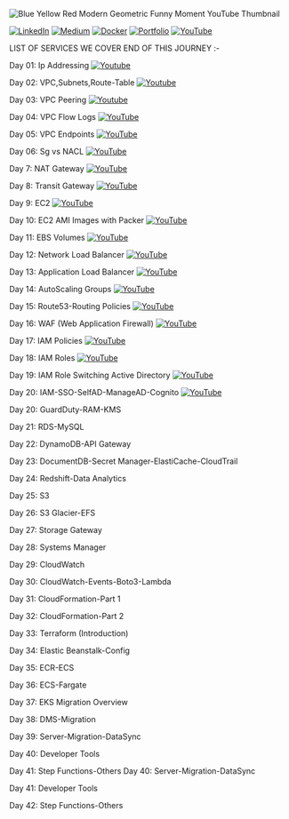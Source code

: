![Blue Yellow Red Modern Geometric Funny Moment YouTube Thumbnail](https://github.com/saikiranpi/Aws-Mastery-Journey/assets/109568252/5f6ac0f0-3b4c-409a-b124-f1daf2ba901b)



[![LinkedIn](https://img.shields.io/badge/LinkedIn-%230077B5.svg?logo=linkedin&logoColor=white)](https://linkedin.com/in/https://www.linkedin.com/in/saikiran-p-a0243569/) 
[![Medium](https://img.shields.io/badge/Medium-12100E?logo=medium&logoColor=white)](https://medium.com/@https://medium.com/@pinapathrunisaikiran) 
[![Docker](https://img.shields.io/badge/docker-12100E?logo=docker&logoColor=blue)](https://hub.docker.com/u/kiran2361993) 
[![Portfolio](https://img.shields.io/badge/portfolio-green)](https://www.saikiranpi.in) 
[![YouTube](https://img.shields.io/badge/YouTube-%23FF0000.svg?logo=YouTube&logoColor=white)](https://youtube.com/@https://www.youtube.com/channel/UC0n5QpkSD-UcCOsBuFNEcJQ) 



LIST OF SERVICES WE COVER END OF THIS JOURNEY :-

Day 01: Ip Addressing  [![Youtube](https://img.shields.io/badge/YouTube-%23FF0000.svg?logo=YouTube&logoColor=white)](https://youtu.be/QzYP_5dDPQI?si=UHH8mKsHjZ1P0mNF)  

Day 02: VPC,Subnets,Route-Table  [![Youtube](https://img.shields.io/badge/YouTube-%23FF0000.svg?logo=YouTube&logoColor=white)](https://youtu.be/0uWnEiuWnXI?si=CkqmwHYGCayNK0Ez)  

Day 03: VPC Peering  [![Youtube](https://img.shields.io/badge/YouTube-%23FF0000.svg?logo=YouTube&logoColor=white)](https://youtu.be/QtWYT2wE4gA?si=4ex4NqeqFm2ZbClG)  

Day 04: VPC Flow Logs  [![YouTube](https://img.shields.io/badge/YouTube-%23FF0000.svg?logo=YouTube&logoColor=white)](https://youtu.be/6CjIT068Ss0?si=ZJmTory1iB6JSQzu)

Day 05: VPC Endpoints  [![YouTube](https://img.shields.io/badge/YouTube-%23FF0000.svg?logo=YouTube&logoColor=white)](https://youtu.be/wSKsJ44PpUo?si=DHSgO8zg97B0TTJb)

Day 06: Sg vs NACL  [![YouTube](https://img.shields.io/badge/YouTube-%23FF0000.svg?logo=YouTube&logoColor=white)](https://youtu.be/wHxH8kGY_nU?si=pkJr6X-IX0F3ieTP)

Day 7: NAT Gateway [![YouTube](https://img.shields.io/badge/YouTube-%23FF0000.svg?logo=YouTube&logoColor=white)](https://youtu.be/9vwzfyUNMKM?si=j71supOOBHNmFjQU)

Day 8: Transit Gateway [![YouTube](https://img.shields.io/badge/YouTube-%23FF0000.svg?logo=YouTube&logoColor=white)](https://youtu.be/h6woUZlxcp8?si=HJBO-qMt9GRbzI8h)

Day 9: EC2 [![YouTube](https://img.shields.io/badge/YouTube-%23FF0000.svg?logo=YouTube&logoColor=white)](https://youtu.be/xVlDWX4ewdc?si=-Et2JkYjCqV5Npux)

Day 10: EC2 AMI Images with Packer [![YouTube](https://img.shields.io/badge/YouTube-%23FF0000.svg?logo=YouTube&logoColor=white)](https://youtu.be/cZEKWxYeEUA?si=ibdBvUnpF_jLQHr3)

Day 11: EBS Volumes [![YouTube](https://img.shields.io/badge/YouTube-%23FF0000.svg?logo=YouTube&logoColor=white)](https://youtu.be/hwX9zyAAWLs?si=UEnBUODEKdtitqEW)

Day 12: Network Load Balancer [![YouTube](https://img.shields.io/badge/YouTube-%23FF0000.svg?logo=YouTube&logoColor=white)](https://youtu.be/th9K0k_J-W4) 

Day 13: Application Load Balancer [![YouTube](https://img.shields.io/badge/YouTube-%23FF0000.svg?logo=YouTube&logoColor=white)](https://youtu.be/I4s4VT6k2DU) 

Day 14: AutoScaling Groups [![YouTube](https://img.shields.io/badge/YouTube-%23FF0000.svg?logo=YouTube&logoColor=white)](https://youtu.be/IcBlMtVJekQ)

Day 15: Route53-Routing Policies [![YouTube](https://img.shields.io/badge/YouTube-%23FF0000.svg?logo=YouTube&logoColor=white)](https://youtu.be/3ZAbp2gd82Y?si=j1scJw6X_JbwNm9J)

Day 16: WAF (Web Application Firewall) [![YouTube](https://img.shields.io/badge/YouTube-%23FF0000.svg?logo=YouTube&logoColor=white)](https://youtu.be/sCBwaQwZ8xY?si=hQG2iWWycA6OHlz0)

Day 17: IAM Policies [![YouTube](https://img.shields.io/badge/YouTube-%23FF0000.svg?logo=YouTube&logoColor=white)](https://youtu.be/i1WrUy-RxCs?si=80YTIDVfM-M7dpIZ)

Day 18: IAM Roles [![YouTube](https://img.shields.io/badge/YouTube-%23FF0000.svg?logo=YouTube&logoColor=white)](https://youtu.be/XjhrAQdoJow?si=bYQHbhzJnvL0BUDE)

Day 19: IAM Role Switching Active Directory [![YouTube](https://img.shields.io/badge/YouTube-%23FF0000.svg?logo=YouTube&logoColor=white)](https://youtu.be/ayPLTf-svfM?si=0TMna3D-Fe1TpiAc)

Day 20: IAM-SSO-SelfAD-ManageAD-Cognito [![YouTube](https://img.shields.io/badge/YouTube-%23FF0000.svg?logo=YouTube&logoColor=white)](https://youtu.be/wo1Sv47QfXw?si=gfoGuRmLBhzKJJCT)

Day 20: GuardDuty-RAM-KMS

Day 21: RDS-MySQL

Day 22: DynamoDB-API Gateway

Day 23: DocumentDB-Secret Manager-ElastiCache-CloudTrail

Day 24: Redshift-Data Analytics

Day 25: S3

Day 26: S3 Glacier-EFS  

Day 27: Storage Gateway

Day 28: Systems Manager

Day 29: CloudWatch

Day 30: CloudWatch-Events-Boto3-Lambda

Day 31: CloudFormation-Part 1

Day 32: CloudFormation-Part 2

Day 33: Terraform (Introduction)

Day 34: Elastic Beanstalk-Config

Day 35: ECR-ECS

Day 36: ECS-Fargate

Day 37: EKS Migration Overview

Day 38: DMS-Migration

Day 39: Server-Migration-DataSync

Day 40: Developer Tools

Day 41: Step Functions-Others
Day 40: Server-Migration-DataSync

Day 41: Developer Tools

Day 42: Step Functions-Others
